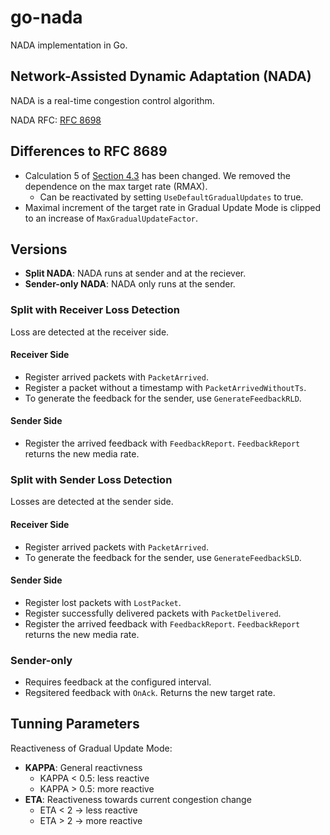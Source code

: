 # go-nada

NADA implementation in Go.

## Network-Assisted Dynamic Adaptation (NADA)
NADA is a real-time congestion control algorithm.

NADA RFC: [RFC 8698](https://www.rfc-editor.org/rfc/rfc8698)

## Differences to RFC 8689
* Calculation 5 of [Section 4.3](https://www.rfc-editor.org/rfc/rfc8698#name-sender-side-algorithm) has been changed. We removed the dependence on the max target rate (RMAX).
  * Can be reactivated by setting `UseDefaultGradualUpdates` to true.
* Maximal increment of the target rate in Gradual Update Mode is clipped to an increase of `MaxGradualUpdateFactor`.

## Versions
* **Split NADA**: NADA runs at sender and at the reciever.
* **Sender-only NADA**: NADA only runs at the sender.

### **Split** with Receiver Loss Detection
Loss are detected at the receiver side.

#### Receiver Side
* Register arrived packets with `PacketArrived`.
* Register a packet without a timestamp with `PacketArrivedWithoutTs`.
* To generate the feedback for the sender, use `GenerateFeedbackRLD`.

#### Sender Side
* Register the arrived feedback with `FeedbackReport`.
  `FeedbackReport` returns the new media rate.

### **Split** with Sender Loss Detection
Losses are detected at the sender side.

#### Receiver Side
* Register arrived packets with `PacketArrived`.
* To generate the feedback for the sender, use `GenerateFeedbackSLD`.

#### Sender Side
* Register lost packets with `LostPacket`.
* Register successfully delivered packets with `PacketDelivered`.
* Register the arrived feedback with `FeedbackReport`.
  `FeedbackReport` returns the new media rate.


### **Sender-only**
* Requires feedback at the configured interval.
* Regsitered feedback with `OnAck`. Returns the new target rate.

## Tunning Parameters

Reactiveness of Gradual Update Mode:
* **KAPPA**: General reactivness
  * KAPPA < 0.5: less reactive
  * KAPPA > 0.5: more reactive
* **ETA**: Reactiveness towards current congestion change
  * ETA < 2 -> less reactive
  * ETA > 2 -> more reactive